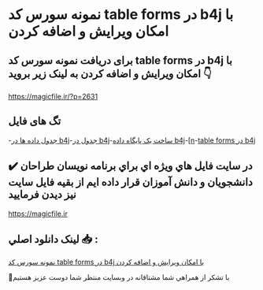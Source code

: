 # نمونه سورس کد table forms در b4j با امکان ویرایش و اضافه کردن

## برای دریافت نمونه سورس کد table forms در b4j با امکان ویرایش و اضافه کردن به لینک زیر بروید 👇

https://magicfile.ir/?p=2631

## تگ های فایل

-[جدول داده ها در b4j](https://magicfile.ir/product/%d9%86%d9%85%d9%88%d9%86%d9%87-%d8%b3%d9%88%d8%b1%d8%b3-%d9%88-%da%a9%d8%af-table-forms-%d8%af%d8%b1-b4j/)-[جدول در b4j](https://magicfile.ir/product/%d9%86%d9%85%d9%88%d9%86%d9%87-%d8%b3%d9%88%d8%b1%d8%b3-%d9%88-%da%a9%d8%af-table-forms-%d8%af%d8%b1-b4j/)-[ساخت یک پایگاه داده b4j](https://magicfile.ir/product/%d9%86%d9%85%d9%88%d9%86%d9%87-%d8%b3%d9%88%d8%b1%d8%b3-%d9%88-%da%a9%d8%af-table-forms-%d8%af%d8%b1-b4j/)-[[n](https://magicfile.ir/product/%d9%86%d9%85%d9%88%d9%86%d9%87-%d8%b3%d9%88%d8%b1%d8%b3-%d9%88-%da%a9%d8%af-table-forms-%d8%af%d8%b1-b4j/)-[table forms در b4j](https://magicfile.ir/product/%d9%86%d9%85%d9%88%d9%86%d9%87-%d8%b3%d9%88%d8%b1%d8%b3-%d9%88-%da%a9%d8%af-table-forms-%d8%af%d8%b1-b4j/)

## ✔️ در سايت فايل هاي ويژه اي براي برنامه نويسان طراحان دانشجويان و دانش آموزان قرار داده ايم از بقيه فايل سايت نيز ديدن فرماييد

https://magicfile.ir


## لينک دانلود اصلي 📥 :

[نمونه سورس کد table forms در b4j با امکان ویرایش و اضافه کردن](https://magicfile.ir/product/%d9%86%d9%85%d9%88%d9%86%d9%87-%d8%b3%d9%88%d8%b1%d8%b3-%d9%88-%da%a9%d8%af-table-forms-%d8%af%d8%b1-b4j/) 


🙏با تشکر از همراهي شما مشتاقانه در وبسایت منتظر شما دوست عزیز هستیم

